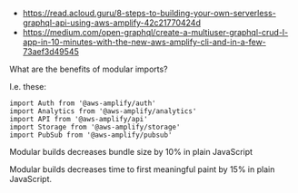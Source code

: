 - https://read.acloud.guru/8-steps-to-building-your-own-serverless-graphql-api-using-aws-amplify-42c21770424d
- https://medium.com/open-graphql/create-a-multiuser-graphql-crud-l-app-in-10-minutes-with-the-new-aws-amplify-cli-and-in-a-few-73aef3d49545

What are the benefits of modular imports?

I.e. these:

```
import Auth from '@aws-amplify/auth'
import Analytics from '@aws-amplify/analytics'
import API from '@aws-amplify/api'
import Storage from '@aws-amplify/storage'
import PubSub from '@aws-amplify/pubsub'
```

Modular builds decreases bundle size by 10% in plain JavaScript

Modular builds decreases time to first meaningful paint by 15% in plain JavaScript.

